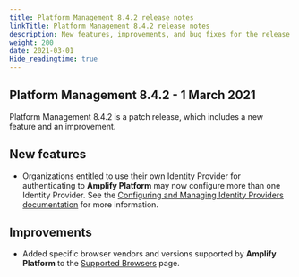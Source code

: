 ```yaml
---
title: Platform Management 8.4.2 release notes
linkTitle: Platform Management 8.4.2 release notes
description: New features, improvements, and bug fixes for the release.
weight: 200
date: 2021-03-01
Hide_readingtime: true
---
```


## Platform Management 8.4.2 - 1 March 2021

Platform Management 8.4.2 is a patch release, which includes a new feature and an improvement.

## New features

* Organizations entitled to use their own Identity Provider for authenticating to **Amplify Platform** may now configure more than one Identity Provider. See the [Configuring and Managing Identity Providers documentation](https://docs.axway.com/csh?context=62555476) for more information.

## Improvements

* Added specific browser vendors and versions supported by **Amplify Platform** to the [Supported Browsers](https://platform.axway.com/browser) page.
